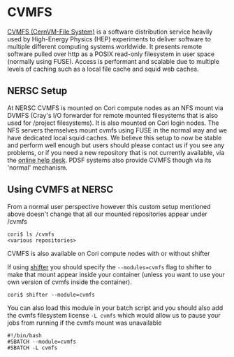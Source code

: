 # CVMFS

[CVMFS (CernVM-File System)](https://cvmfs.readthedocs.io/en/stable/)
is a software distribution service heavily used by High-Energy Physics
(HEP) experiments to deliver software to multiple different computing
systems worldwide.  It presents remote software pulled over http as a
POSIX read-only filesystem in user space (normally using FUSE).
Access is performant and scalable due to multiple levels of caching
such as a local file cache and squid web caches.

## NERSC Setup

At NERSC CVMFS is mounted on Cori compute nodes as an NFS mount via
DVMFS (Cray's I/O forwarder for remote mounted filesystems that is
also used for /project filesystems).  It is also mounted on Cori login
nodes. The NFS servers themselves mount cvmfs using FUSE in the normal
way and we have dedicated local squid caches.  We believe this setup
to now be stable and perform well enough but users should please
contact us if you see any problems, or if you need a new repository
that is not currently available, via the [online help
desk](https://help.nersc.gov/).  PDSF systems also provide CVMFS
though via its 'normal' mechanism.

## Using CVMFS at NERSC

From a normal user perspective however this custom setup mentioned
above doesn't change that all our mounted repositories appear under
/cvmfs

    cori$ ls /cvmfs
    <various repositories>

CVMFS is also available on Cori compute nodes with or without shifter

If using [shifter](../programming/shifter/how-to-use.md) you should
specify the `--modules=cvmfs` flag to shifter to make that mount
appear inside your container (unless you want to use your own version
of cvmfs inside the container).

    cori$ shifter --module=cvmfs

You can also load this module in your batch script and you should also
add the cvmfs filesystem license `-L cvmfs` which would allow us to
pause your jobs from running if the cvmfs mount was unavailable

    #!/bin/bash
    #SBATCH --module=cvmfs
    #SBATCH -L cvmfs

